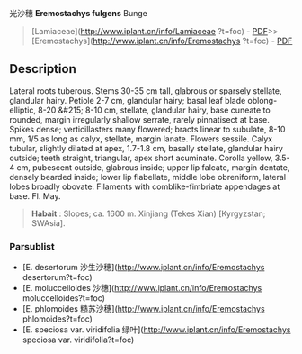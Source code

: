 光沙穗 **Eremostachys fulgens** Bunge

> [Lamiaceae](http://www.iplant.cn/info/Lamiaceae ?t=foc) - [PDF](http://iplant.cn/foc/pdf/Lamiaceae.pdf)>>[Eremostachys](http://www.iplant.cn/info/Eremostachys ?t=foc) - [PDF](http://www.iplant.cn/foc/pdf/Eremostachys.pdf)

## Description

Lateral roots tuberous. Stems 30-35 cm tall, glabrous or sparsely stellate, glandular hairy. Petiole 2-7 cm, glandular hairy; basal leaf blade oblong-elliptic, 8-20 &amp;#215; 8-10 cm, stellate, glandular hairy, base cuneate to rounded, margin irregularly shallow serrate, rarely pinnatisect at base. Spikes dense; verticillasters many flowered; bracts linear to subulate, 8-10 mm, 1/5 as long as calyx, stellate, margin lanate. Flowers sessile. Calyx tubular, slightly dilated at apex, 1.7-1.8 cm, basally stellate, glandular hairy outside; teeth straight, triangular, apex short acuminate. Corolla yellow, 3.5-4 cm, pubescent outside, glabrous inside; upper lip falcate, margin dentate, densely bearded inside; lower lip flabellate, middle lobe obreniform, lateral lobes broadly obovate. Filaments with comblike-fimbriate appendages at base. Fl. May.

> **Habait** : 
> Slopes; ca. 1600 m. Xinjiang (Tekes Xian) [Kyrgyzstan; SWAsia].

### Parsublist

* [E.  desertorum  沙生沙穗](http://www.iplant.cn/info/Eremostachys desertorum?t=foc)
* [E.  moluccelloides  沙穗](http://www.iplant.cn/info/Eremostachys moluccelloides?t=foc)
* [E.  phlomoides  糙苏沙穗](http://www.iplant.cn/info/Eremostachys phlomoides?t=foc)
* [E.  speciosa var. viridifolia  绿叶](http://www.iplant.cn/info/Eremostachys speciosa var. viridifolia?t=foc)

